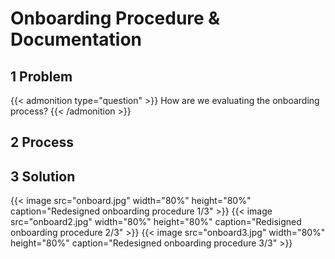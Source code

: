 # Onboarding Procedure & Documentation

## 1 Problem
{{< admonition type="question" >}} How are we evaluating the onboarding process? {{< /admonition >}} 

## 2 Process

## 3 Solution

{{< image src="onboard.jpg" width="80%" height="80%" caption="Redesigned onboarding procedure 1/3" >}}
{{< image src="onboard2.jpg" width="80%" height="80%" caption="Redisigned onboarding procedure 2/3" >}}
{{< image src="onboard3.jpg" width="80%" height="80%" caption="Redesigned onboarding procedure 3/3" >}}

